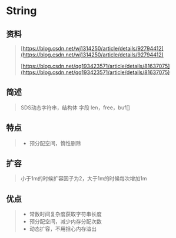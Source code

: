 # String

## 资料

> [https://blog.csdn.net/wj1314250/article/details/92794412](https://blog.csdn.net/wj1314250/article/details/92794412)
>
> [https://blog.csdn.net/qq193423571/article/details/81637075](https://blog.csdn.net/qq193423571/article/details/81637075)

## 简述

> SDS动态字符串，结构体  字段 len，free，buf\[\]

## 特点

> * 预分配空间，惰性删除

## 扩容

> 小于1m的时候扩容因子为2，大于1m的时候每次增加1m

## 优点

> * 常数时间复杂度获取字符串长度
> * 预分配空间，减少内存分配次数
> * 动态扩容，不用担心内存溢出



